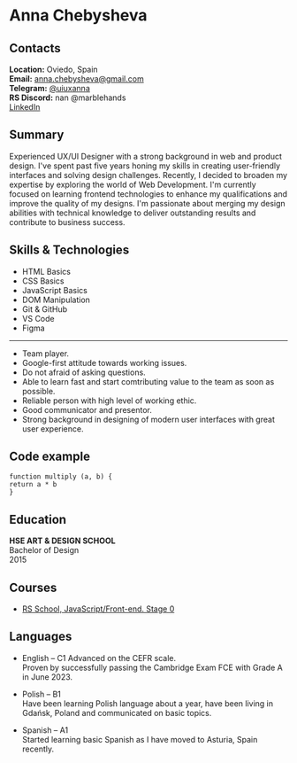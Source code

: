 # Anna Chebysheva

## Contacts

**Location:** Oviedo, Spain<br>
**Email:** anna.chebysheva@gmail.com<br>
**Telegram:** [@uiuxanna](https://t.me/uiuxanna)<br>
**RS Discord:** nan @marblehands<br>
[LinkedIn](https://www.linkedin.com/in/annachebysheva/)

## Summary

Experienced UX/UI Designer with a strong background in web and product design. I've spent past five years honing my skills in creating user-friendly interfaces and solving design challenges. Recently, I decided to broaden my expertise by exploring the world of Web Development. I'm currently focused on learning frontend technologies to enhance my qualifications and improve the quality of my designs. I'm passionate about merging my design abilities with technical knowledge to deliver outstanding results and contribute to business success.

## Skills & Technologies

- HTML Basics
- CSS Basics
- JavaScript Basics
- DOM Manipulation
- Git & GitHub
- VS Code
- Figma

---

- Team player.
- Google-first attitude towards working issues.
- Do not afraid of asking questions.
- Able to learn fast and start comtributing value to the team as soon as possible.
- Reliable person with high level of working ethic.
- Good communicator and presentor.
- Strong background in designing of modern user interfaces with great user experience.

## Code example

```
function multiply (a, b) {
return a * b
}
```

## Education

**HSE ART & DESIGN SCHOOL**<br>
Bachelor of Design<br>
2015

## Courses

- [RS School, JavaScript/Front-end. Stage 0](https://app.rs.school/certificate/93qwnbjd)

## Languages

- English – C1 Advanced on the CEFR scale.<br>
  Proven by successfully passing the Cambridge Exam FCE with Grade A in June 2023.

- Polish – B1<br>
  Have been learning Polish language about a year, have been living in Gdańsk, Poland and communicated on basic topics.

- Spanish – A1<br>
  Started learning basic Spanish as I have moved to Asturia, Spain recently.

